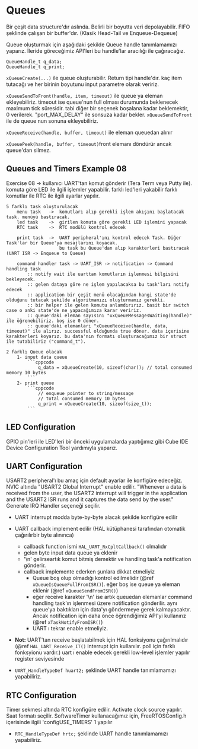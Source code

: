 # Queues

Bir çeşit data structure'dır aslında. Belirli bir boyutta veri depolayabilir. FIFO şeklinde çalışan bir buffer'dır. (Klasik Head-Tail ve Enqueue-Dequeue)

Queue oluşturmak için aşağıdaki şekilde Queue handle tanımlamamızı yaparız. İleride göreceğimiz API'leri bu handle'lar aracılığı ile çağıracağız.
```cppcode
QueueHandle_t q_data;
QueueHandle_t q_print;
```

`xQueueCreate(...)` ile queue oluşturabilir. Return tipi handle'dır. kaç item tutacağı ve her birinin boyutunu input parametre olarak veririz.

`xQueueSendToFront(handle, item, timeout)` ile queue ya eleman ekleyebiliriz. timeout ise queue'nun full olması durumunda beklenecek maximum tick süresidir. tabi diğer bir seçenek boşalana kadar beklemektir, 0 verilerek. "port_MAX_DELAY" ile sonsuza kadar bekler. `xQueueSendToFront` ile de queue nun sonuna ekleyebiliriz. 

`xQueueReceive(handle, buffer, timeout)` ile eleman queuedan alınır 

`xQueuePeek(handle, buffer, timeout)`front elemanı döndürür ancak queue'dan silmez.

## Queues and Timers Example 08

Exercise 08 -> kullanıcı UART'tan komut gönderir (Tera Term veya Putty ile).
                komuta göre LED ile ilgili işlemler yapabilir. farklı led'leri yakabilir
                farklı komutlar ile RTC ile ilgili ayarlar yapılır.

    5 farklı task oluşturulacak
        menu task   ->  komutları alıp gerekli işlem akışını başlatacak task. menüyü bastıracak.
        led task    ->  girilen komuta göre gerekli LED işlemini yapacak
        RTC task    ->  RTC modülü kontrol edecek

        print task  ->  UART peripheral'ını kontrol edecek Task. Diğer Task'lar bir Queue'ya mesajlarını koyacak.
                        bu task bu Queue'dan alıp karakterleri bastıracak (UART ISR -> Enqueue to Queue)
                        
        command handler task -> UART_ISR -> notification -> Command handling task
            :: notify wait ile uarttan komutların işlenmesi bilgisini bekleyecek.
            :: gelen dataya göre ne işlem yapılacaksa bu task'ları notify edecek
            :: application bir çeşit menü olacağından hangi state'de olduğunu tutacak şekilde algoritmamızı oluşturmamız gerekli.
            :: bir helper ile gelen komutu anlamdırırız. basit bir switch case o anki state'de ne yapacağımıza karar veririz.
            :: queue'daki eleman sayısını "uxQueueMessagesWaiting(handle)" ile öğrenebiliriz. boş ise 0 döner.
            :: queue'daki elemanları "xQueueReceive(handle, data, timeout)" ile alırız. successful olduğunda true döner. data içerisine karakterleri koyarız. bu data'nın formatı oluşturacağımız bir struct ile tutabiliriz ("command_t").
    
    2 farklı Queue olacak
        1- input data queue
            ```cppcode
                q_data = xQueueCreate(10, sizeof(char)); // total consumed memory 10 bytes
            ```
        2- print queue
            ```cppcode
                // enqueue pointer to string/message
                // total consumed memory 10 bytes
                q_print = xQueueCreate(10, sizeof(size_t));
            ```
## LED Configuration

GPIO pin'leri ile LED'leri bir önceki uygulamalarda yaptığımız gibi Cube IDE Device Configuration Tool yardımıyla yaparız.

## UART Configuration

USART2 peripheral'ı bu amaç için default ayarlar ile konfigüre edeceğiz. NVIC altında "USART2 Global Interrupt" enable edilir. 
"Whenever a data is received from the user, the USART2 interrupt will trigger in the application and the USART2 ISR runs and it captures the data send by the user." Generate IRQ Handler seçeneği seçilir.
- UART interrupt modda byte-by-byte alacak şekilde konfigüre edilir
- UART callback implement edilir (HAL kütüphanesi tarafından otomatik çağırılırbir byte alınınca)
    - callback function ismi `HAL_UART_RxCpltCallback()` olmalıdır
    - gelen byte input data queue ya eklenir
    - '\n' gelirseartık komut bitmiş demektir ve handling task'a notification gönderir.
    - callback implemente ederken şunlara dikkat etmeliyiz
        - Queue boş olup olmadığı kontrol edilmelidir (@ref `xQueueIsQueueFullFromISR()`). eğer boş ise queue ya eleman eklenir (@ref `xQueueSendFromISR()`)
        - eğer receive karakter '\n' ise artık queuedan elemanlar command handling task'ın işlenmesi üzere notification gönderilir. aynı queue'ya baktıkları için data'yı göndermeye gerek kalmayacaktır. Ancak notification için daha önce öğrendiğimiz API'yi kullanırız (@ref `xTaskNotifyFromISR()`)
        - UART ı tekrar enable etmeliyiz.

- **Not:** UART'tan receive başlatabilmek için HAL fonksiyonu çağırılmalıdır (@ref `HAL_UART_Receive_IT()` interrupt için kullanılır. poll için farklı fonksyionu vardır.) uart ı enable edecek gerekli low-level işlemler yapılır register seviyesinde
- `UART_HandleTypeDef huart2;` şeklinde UART handle tanımlamamızı yapabiliriz.


## RTC Configuration

Timer sekmesi altında RTC konfigüre edilir. Activate clock source yapılır. Saat formatı seçilir.
SoftwareTimer kullanacağımız için, FreeRTOSConfig.h içerisinde ilgili 'configUSE_TIMERS' 1 yapılır 
- `RTC_HandleTypeDef hrtc;` şeklinde UART handle tanımlamamızı yapabiliriz.